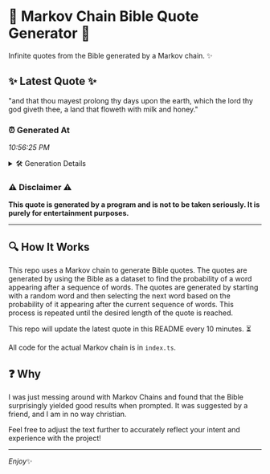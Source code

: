 # 📖 Markov Chain Bible Quote Generator 📖

Infinite quotes from the Bible generated by a Markov chain. ✨

## ✨ Latest Quote ✨
"and that thou mayest prolong thy days upon the earth, which the lord thy god giveth thee, a land that floweth with milk and honey."

### ⏰ Generated At
*10:56:25 PM*

<details>
    <summary>🛠️ Generation Details</summary>
    <p>
        <strong>🌱 Seed:</strong> and<br>
        <strong>🔄 Iterations:</strong> 24<br>
        <strong>📜 Context History:</strong><br>[ and ]: that<br>[ and, that ]: thou<br>[ and, that, thou ]: mayest<br>[ and, that, thou, mayest ]: prolong<br>[ and, that, thou, mayest, prolong ]: thy<br>[ and, that, thou, mayest, prolong, thy ]: days<br>[ that, thou, mayest, prolong, thy, days ]: upon<br>[ thou, mayest, prolong, thy, days, upon ]: the<br>[ mayest, prolong, thy, days, upon, the ]: earth,<br>[ prolong, thy, days, upon, the, earth, ]: which<br>[ thy, days, upon, the, earth,, which ]: the<br>[ days, upon, the, earth,, which, the ]: lord<br>[ upon, the, earth,, which, the, lord ]: thy<br>[ the, earth,, which, the, lord, thy ]: god<br>[ earth,, which, the, lord, thy, god ]: giveth<br>[ which, the, lord, thy, god, giveth ]: thee,<br>[ the, lord, thy, god, giveth, thee, ]: a<br>[ lord, thy, god, giveth, thee,, a ]: land<br>[ thy, god, giveth, thee,, a, land ]: that<br>[ god, giveth, thee,, a, land, that ]: floweth<br>[ giveth, thee,, a, land, that, floweth ]: with<br>[ thee,, a, land, that, floweth, with ]: milk<br>[ a, land, that, floweth, with, milk ]: and<br>[ land, that, floweth, with, milk, and ]: honey.<br>
    </p>
</details>

### ⚠️ Disclaimer ⚠️
**This quote is generated by a program and is not to be taken seriously. It is purely for entertainment purposes.**

---

## 🔍 How It Works

This repo uses a Markov chain to generate Bible quotes. The quotes are generated by using the Bible as a dataset to find the probability of a word appearing after a sequence of words. The quotes are generated by starting with a random word and then selecting the next word based on the probability of it appearing after the current sequence of words. This process is repeated until the desired length of the quote is reached.

This repo will update the latest quote in this README every 10 minutes. ⏳

All code for the actual Markov chain is in `index.ts`.

## ❓ Why

I was just messing around with Markov Chains and found that the Bible surprisingly yielded good results when prompted. 
It was suggested by a friend, and I am in no way christian.

Feel free to adjust the text further to accurately reflect your intent and experience with the project!

---

*Enjoy*✨
